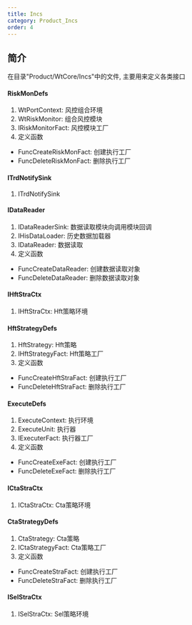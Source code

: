 ```yaml
---
title: Incs
category: Product_Incs
order: 4
---
```


## 简介
在目录"Product/WtCore/Incs"中的文件, 主要用来定义各类接口

#### RiskMonDefs
1. WtPortContext: 风控组合环境
2. WtRiskMonitor: 组合风控模块
3. IRiskMonitorFact: 风控模块工厂
4. 定义函数
- FuncCreateRiskMonFact: 创建执行工厂
- FuncDeleteRiskMonFact: 删除执行工厂

#### ITrdNotifySink
1. ITrdNotifySink

#### IDataReader
1. IDataReaderSink: 数据读取模块向调用模块回调
2. IHisDataLoader: 历史数据加载器
3. IDataReader: 数据读取
4. 定义函数
- FuncCreateDataReader: 创建数据读取对象
- FuncDeleteDataReader: 删除数据读取对象

#### IHftStraCtx
1. IHftStraCtx: Hft策略环境

#### HftStrategyDefs
1. HftStrategy: Hft策略
2. IHftStrategyFact: Hft策略工厂
3. 定义函数
- FuncCreateHftStraFact: 创建执行工厂
- FuncDeleteHftStraFact: 删除执行工厂

#### ExecuteDefs
1. ExecuteContext: 执行环境
2. ExecuteUnit: 执行器
3. IExecuterFact: 执行器工厂
4. 定义函数
- FuncCreateExeFact: 创建执行工厂
- FuncDeleteExeFact: 删除执行工厂

#### ICtaStraCtx
1. ICtaStraCtx: Cta策略环境

#### CtaStrategyDefs
1. CtaStrategy: Cta策略
2. ICtaStrategyFact: Cta策略工厂
3. 定义函数
- FuncCreateStraFact: 创建执行工厂
- FuncDeleteStraFact: 删除执行工厂

#### ISelStraCtx
1. ISelStraCtx: Sel策略环境